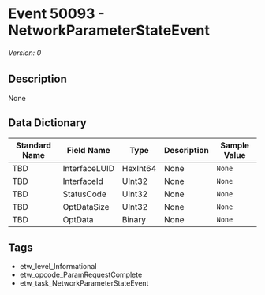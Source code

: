 # Event 50093 - NetworkParameterStateEvent
###### Version: 0

## Description
None

## Data Dictionary
|Standard Name|Field Name|Type|Description|Sample Value|
|---|---|---|---|---|
|TBD|InterfaceLUID|HexInt64|None|`None`|
|TBD|InterfaceId|UInt32|None|`None`|
|TBD|StatusCode|UInt32|None|`None`|
|TBD|OptDataSize|UInt32|None|`None`|
|TBD|OptData|Binary|None|`None`|

## Tags
* etw_level_Informational
* etw_opcode_ParamRequestComplete
* etw_task_NetworkParameterStateEvent